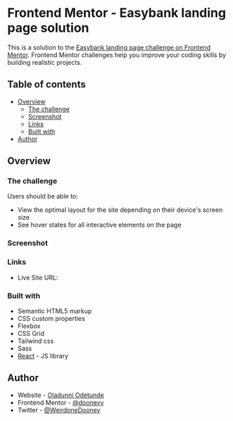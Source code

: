 # Frontend Mentor - Easybank landing page solution

This is a solution to the [Easybank landing page challenge on Frontend Mentor](https://www.frontendmentor.io/challenges/easybank-landing-page-WaUhkoDN). Frontend Mentor challenges help you improve your coding skills by building realistic projects. 

## Table of contents

- [Overview](#overview)
  - [The challenge](#the-challenge)
  - [Screenshot](#screenshot)
  - [Links](#links)
  - [Built with](#built-with)
- [Author](#author)


## Overview

### The challenge

Users should be able to:

- View the optimal layout for the site depending on their device's screen size
- See hover states for all interactive elements on the page

### Screenshot


### Links
- Live Site URL: [](https://easybank-landing-page-swart-theta.vercel.app/)


### Built with

- Semantic HTML5 markup
- CSS custom properties
- Flexbox
- CSS Grid
- Tailwind css
- Sass
- [React](https://reactjs.org/) - JS library


## Author

- Website - [Oladunni Odetunde](https://dooneyy.netlify.app/)
- Frontend Mentor - [@dooneyy](https://www.frontendmentor.io/profile/dooneyy)
- Twitter - [@WeirdoneDooney](https://twitter.com/WeirdoneDooney)
